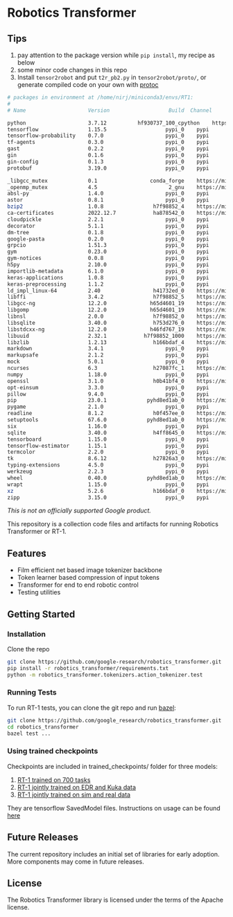 # Robotics Transformer

## Tips

1. pay attention to the package version while `pip install`, my recipe as below
2. some minor code changes in this repo
3. Install `tensor2robot` and put `t2r_pb2.py` in `tensor2robot/proto/`, or generate compiled code on your own with [protoc](https://protobuf.dev/reference/python/python-generated/)


```bash
# packages in environment at /home/nirj/miniconda3/envs/RT1:
#
# Name                    Version                   Build  Channel

python                    3.7.12          hf930737_100_cpython    https://mirrors.tuna.tsinghua.edu.cn/anaconda/cloud/conda-forge
tensorflow                1.15.5                   pypi_0    pypi
tensorflow-probability    0.7.0                    pypi_0    pypi
tf-agents                 0.3.0                    pypi_0    pypi
gast                      0.2.2                    pypi_0    pypi
gin                       0.1.6                    pypi_0    pypi
gin-config                0.1.3                    pypi_0    pypi
protobuf                  3.19.0                   pypi_0    pypi

_libgcc_mutex             0.1                 conda_forge    https://mirrors.tuna.tsinghua.edu.cn/anaconda/cloud/conda-forge
_openmp_mutex             4.5                       2_gnu    https://mirrors.tuna.tsinghua.edu.cn/anaconda/cloud/conda-forge
absl-py                   1.4.0                    pypi_0    pypi
astor                     0.8.1                    pypi_0    pypi
bzip2                     1.0.8                h7f98852_4    https://mirrors.tuna.tsinghua.edu.cn/anaconda/cloud/conda-forge
ca-certificates           2022.12.7            ha878542_0    https://mirrors.tuna.tsinghua.edu.cn/anaconda/cloud/conda-forge
cloudpickle               2.2.1                    pypi_0    pypi
decorator                 5.1.1                    pypi_0    pypi
dm-tree                   0.1.8                    pypi_0    pypi
google-pasta              0.2.0                    pypi_0    pypi
grpcio                    1.51.3                   pypi_0    pypi
gym                       0.23.0                   pypi_0    pypi
gym-notices               0.0.8                    pypi_0    pypi
h5py                      2.10.0                   pypi_0    pypi
importlib-metadata        6.1.0                    pypi_0    pypi
keras-applications        1.0.8                    pypi_0    pypi
keras-preprocessing       1.1.2                    pypi_0    pypi
ld_impl_linux-64          2.40                 h41732ed_0    https://mirrors.tuna.tsinghua.edu.cn/anaconda/cloud/conda-forge
libffi                    3.4.2                h7f98852_5    https://mirrors.tuna.tsinghua.edu.cn/anaconda/cloud/conda-forge
libgcc-ng                 12.2.0              h65d4601_19    https://mirrors.tuna.tsinghua.edu.cn/anaconda/cloud/conda-forge
libgomp                   12.2.0              h65d4601_19    https://mirrors.tuna.tsinghua.edu.cn/anaconda/cloud/conda-forge
libnsl                    2.0.0                h7f98852_0    https://mirrors.tuna.tsinghua.edu.cn/anaconda/cloud/conda-forge
libsqlite                 3.40.0               h753d276_0    https://mirrors.tuna.tsinghua.edu.cn/anaconda/cloud/conda-forge
libstdcxx-ng              12.2.0              h46fd767_19    https://mirrors.tuna.tsinghua.edu.cn/anaconda/cloud/conda-forge
libuuid                   2.32.1            h7f98852_1000    https://mirrors.tuna.tsinghua.edu.cn/anaconda/cloud/conda-forge
libzlib                   1.2.13               h166bdaf_4    https://mirrors.tuna.tsinghua.edu.cn/anaconda/cloud/conda-forge
markdown                  3.4.1                    pypi_0    pypi
markupsafe                2.1.2                    pypi_0    pypi
mock                      5.0.1                    pypi_0    pypi
ncurses                   6.3                  h27087fc_1    https://mirrors.tuna.tsinghua.edu.cn/anaconda/cloud/conda-forge
numpy                     1.18.0                   pypi_0    pypi
openssl                   3.1.0                h0b41bf4_0    https://mirrors.tuna.tsinghua.edu.cn/anaconda/cloud/conda-forge
opt-einsum                3.3.0                    pypi_0    pypi
pillow                    9.4.0                    pypi_0    pypi
pip                       23.0.1             pyhd8ed1ab_0    https://mirrors.tuna.tsinghua.edu.cn/anaconda/cloud/conda-forge
pygame                    2.1.0                    pypi_0    pypi
readline                  8.1.2                h0f457ee_0    https://mirrors.tuna.tsinghua.edu.cn/anaconda/cloud/conda-forge
setuptools                67.6.0             pyhd8ed1ab_0    https://mirrors.tuna.tsinghua.edu.cn/anaconda/cloud/conda-forge
six                       1.16.0                   pypi_0    pypi
sqlite                    3.40.0               h4ff8645_0    https://mirrors.tuna.tsinghua.edu.cn/anaconda/cloud/conda-forge
tensorboard               1.15.0                   pypi_0    pypi
tensorflow-estimator      1.15.1                   pypi_0    pypi
termcolor                 2.2.0                    pypi_0    pypi
tk                        8.6.12               h27826a3_0    https://mirrors.tuna.tsinghua.edu.cn/anaconda/cloud/conda-forge
typing-extensions         4.5.0                    pypi_0    pypi
werkzeug                  2.2.3                    pypi_0    pypi
wheel                     0.40.0             pyhd8ed1ab_0    https://mirrors.tuna.tsinghua.edu.cn/anaconda/cloud/conda-forge
wrapt                     1.15.0                   pypi_0    pypi
xz                        5.2.6                h166bdaf_0    https://mirrors.tuna.tsinghua.edu.cn/anaconda/cloud/conda-forge
zipp                      3.15.0                   pypi_0    pypi

```

*This is not an officially supported Google product.*


This repository is a collection code files and artifacts for running
Robotics Transformer or RT-1.

## Features

* Film efficient net based image tokenizer backbone
* Token learner based compression of input tokens
* Transformer for end to end robotic control
* Testing utilities

## Getting Started

### Installation
Clone the repo
```bash
git clone https://github.com/google-research/robotics_transformer.git
pip install -r robotics_transformer/requirements.txt
python -m robotics_transformer.tokenizers.action_tokenizer.test
```

### Running Tests

To run RT-1 tests, you can clone the git repo and run
[bazel](https://bazel.build/):

```bash
git clone https://github.com/google_research/robotics_transformer.git
cd robotics_transformer
bazel test ...
```

### Using trained checkpoints
Checkpoints are included in trained_checkpoints/ folder for three models:
1. [RT-1 trained on 700 tasks](trained_checkpoints/rt1main)
2. [RT-1 jointly trained on EDR and Kuka data](trained_checkpoints/rt1multirobot)
3. [RT-1 jointly trained on sim and real data](trained_checkpoints/rt1simreal)

They are tensorflow SavedModel files. Instructions on usage can be found [here](https://www.tensorflow.org/guide/saved_model)


## Future Releases

The current repository includes an initial set of libraries for early adoption.
More components may come in future releases.

## License

The Robotics Transformer library is licensed under the terms of the Apache
license.
